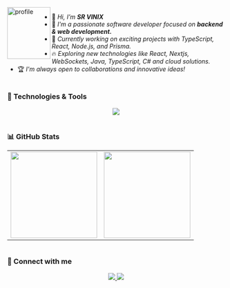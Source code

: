<div align="left">
<img align="left" width=100 height=120 src="https://avatars.githubusercontent.com/u/136682675?v=4" alt="profile"/>
</div>

<div align="left">

- 👋 <i>Hi, I’m <b>SR VINIX</b></i>
- 🌱 <i>I'm a passionate software developer focused on <b>backend & web development.</b></i>
- 🚀 <i>Currently working on exciting projects with TypeScript, React, Node.js, and Prisma.</i>
- 🔥 <i>Exploring new technologies like React, Nextjs, WebSockets, Java, TypeScript, C# and cloud solutions.</i>
- 🏆 <i>I'm always open to collaborations and innovative ideas!</i>

</div>

#

### **🚀 Technologies & Tools**
<p align="center">
    <a href="https://skillicons.dev">
        <img src="https://skillicons.dev/icons?i=ts,react,nodejs,prisma,supabase,mysql,postgres,docker,aws" />
    </a>
</p>

#

### **📊 GitHub Stats**
<table align="center">
    <tr>
        <td>
            <img height="200" src="https://github-readme-stats.vercel.app/api?username=alguemqualquer123&show_icons=true&theme=radical">
        </td>
        <td>
            <img height="200" src="https://github-readme-stats.vercel.app/api/top-langs/?username=alguemqualquer123&layout=compact&theme=radical">
        </td>
    </tr>
</table>

#

### **📲 Connect with me**
<p align="center">
  <a href="https://linkedin.com/in/srvinix" target="_blank">
    <img src="https://img.shields.io/badge/-LinkedIn-%230077B5?style=for-the-badge&logo=linkedin&logoColor=white">
  </a>
  <a href="mailto:danilovinicius1790@gmail.com">
    <img src="https://img.shields.io/badge/-Gmail-%23333?style=for-the-badge&logo=gmail&logoColor=white">
  </a>
</p>
